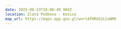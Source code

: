 ```yaml
---
date: 2025-08-23T18:00:49.984Z
location: Zlatá Podkova - Košice
map_url: https://maps.app.goo.gl/wnrtAfHRXG3LCoWM9
---
```

